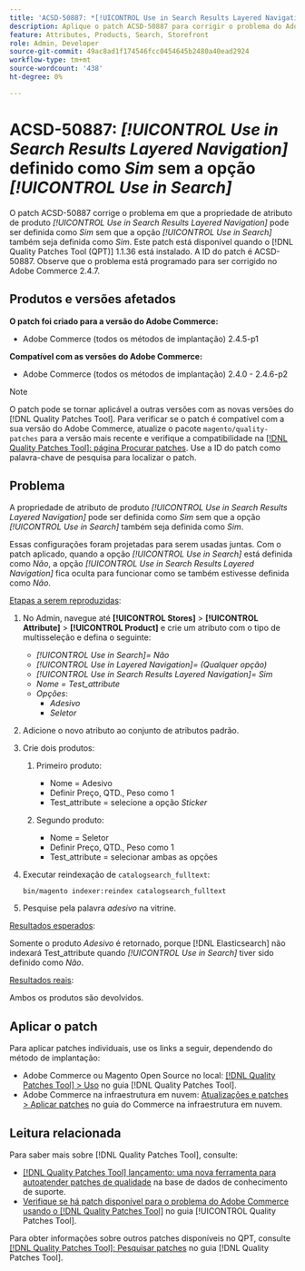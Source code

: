 ```yaml
---
title: 'ACSD-50887: *[!UICONTROL Use in Search Results Layered Navigation]* definido como Sim sem a opção *[!UICONTROL Use in Search]*'
description: Aplique o patch ACSD-50887 para corrigir o problema do Adobe Commerce em que a propriedade de atributo de produto *[!UICONTROL Use in Search Results Layered Navigation]* pode ser definida como *Sim* sem que a opção *[!UICONTROL Use in Search]* também seja definida como *Sim*.
feature: Attributes, Products, Search, Storefront
role: Admin, Developer
source-git-commit: 49ac8ad1f174546fcc0454645b2480a40ead2924
workflow-type: tm+mt
source-wordcount: '438'
ht-degree: 0%

---
```


# ACSD-50887: *[!UICONTROL Use in Search Results Layered Navigation]* definido como *Sim* sem a opção *[!UICONTROL Use in Search]*

O patch ACSD-50887 corrige o problema em que a propriedade de atributo de produto *[!UICONTROL Use in Search Results Layered Navigation]* pode ser definida como *Sim* sem que a opção *[!UICONTROL Use in Search]* também seja definida como *Sim*. Este patch está disponível quando o [!DNL Quality Patches Tool (QPT)] 1.1.36 está instalado. A ID do patch é ACSD-50887. Observe que o problema está programado para ser corrigido no Adobe Commerce 2.4.7.

## Produtos e versões afetados

**O patch foi criado para a versão do Adobe Commerce:**

* Adobe Commerce (todos os métodos de implantação) 2.4.5-p1

**Compatível com as versões do Adobe Commerce:**

* Adobe Commerce (todos os métodos de implantação) 2.4.0 - 2.4.6-p2

>[!NOTE]
>
>O patch pode se tornar aplicável a outras versões com as novas versões do [!DNL Quality Patches Tool]. Para verificar se o patch é compatível com a sua versão do Adobe Commerce, atualize o pacote `magento/quality-patches` para a versão mais recente e verifique a compatibilidade na [[!DNL Quality Patches Tool]: página Procurar patches](https://experienceleague.adobe.com/tools/commerce-quality-patches/index.html). Use a ID do patch como palavra-chave de pesquisa para localizar o patch.

## Problema

A propriedade de atributo de produto *[!UICONTROL Use in Search Results Layered Navigation]* pode ser definida como *Sim* sem que a opção *[!UICONTROL Use in Search]* também seja definida como *Sim*.

Essas configurações foram projetadas para serem usadas juntas. Com o patch aplicado, quando a opção *[!UICONTROL Use in Search]* está definida como *Não*, a opção *[!UICONTROL Use in Search Results Layered Navigation]* fica oculta para funcionar como se também estivesse definida como *Não*.

<u>Etapas a serem reproduzidas</u>:

1. No Admin, navegue até **[!UICONTROL Stores]** > **[!UICONTROL Attribute]** > **[!UICONTROL Product]** e crie um atributo com o tipo de multisseleção e defina o seguinte:

   * *[!UICONTROL Use in Search]= Não*
   * *[!UICONTROL Use in Layered Navigation]= (Qualquer opção)*
   * *[!UICONTROL Use in Search Results Layered Navigation]= Sim*
   * *Nome = Test_attribute*
   * *Opções*:
      * *Adesivo*
      * *Seletor*

1. Adicione o novo atributo ao conjunto de atributos padrão.
1. Crie dois produtos:

   1. Primeiro produto:
      * Nome = Adesivo
      * Definir Preço, QTD., Peso como 1
      * Test_attribute = selecione a opção *Sticker*

   1. Segundo produto:
      * Nome = Seletor
      * Definir Preço, QTD., Peso como 1
      * Test_attribute = selecionar ambas as opções

1. Executar reindexação de `catalogsearch_fulltext`:

   `bin/magento indexer:reindex catalogsearch_fulltext`

1. Pesquise pela palavra *adesivo* na vitrine.

<u>Resultados esperados</u>:

Somente o produto *Adesivo* é retornado, porque [!DNL Elasticsearch] não indexará Test_attribute quando *[!UICONTROL Use in Search]* tiver sido definido como *Não*.

<u>Resultados reais</u>:

Ambos os produtos são devolvidos.

## Aplicar o patch

Para aplicar patches individuais, use os links a seguir, dependendo do método de implantação:

* Adobe Commerce ou Magento Open Source no local: [[!DNL Quality Patches Tool] > Uso](https://experienceleague.adobe.com/docs/commerce-operations/tools/quality-patches-tool/usage.html) no guia [!DNL Quality Patches Tool].
* Adobe Commerce na infraestrutura em nuvem: [Atualizações e patches > Aplicar patches](https://experienceleague.adobe.com/docs/commerce-cloud-service/user-guide/develop/upgrade/apply-patches.html) no guia do Commerce na infraestrutura em nuvem.

## Leitura relacionada

Para saber mais sobre [!DNL Quality Patches Tool], consulte:

* [[!DNL Quality Patches Tool] lançamento: uma nova ferramenta para autoatender patches de qualidade](https://experienceleague.adobe.com/en/docs/commerce-knowledge-base/kb/announcements/commerce-announcements/magento-quality-patches-released-new-tool-to-self-serve-quality-patches) na base de dados de conhecimento de suporte.
* [Verifique se há patch disponível para o problema do Adobe Commerce usando o  [!DNL Quality Patches Tool]](/help/tools/quality-patches-tool/patches-available-in-qpt/check-patch-for-magento-issue-with-magento-quality-patches.md) no guia [!UICONTROL Quality Patches Tool].


Para obter informações sobre outros patches disponíveis no QPT, consulte [[!DNL Quality Patches Tool]: Pesquisar patches](https://experienceleague.adobe.com/tools/commerce-quality-patches/index.html) no guia [!DNL Quality Patches Tool].
